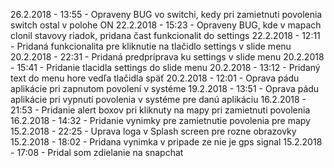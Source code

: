 26.2.2018 - 13:55 - Opraveny BUG vo switchi, kedy pri zamietnuti povolenia switch ostal v polohe ON
22.2.2018 - 15:23 - Opraveny BUG, kde v mapach clonil stavovy riadok, pridana čast funkcionalit do settings
22.2.2018 - 12:11 - Pridaná funkcionalita pre kliknutie na tlačidlo settings v slide menu
20.2.2018 - 22:31 - Pridaná predpríprava ku settings v slide menu
20.2.2018 - 15:41 - Pridanie tlacidla settings do slide menu
20.2.2018 - 13:12 - Pridaný text do menu hore vedľa tlačidla späť
20.2.2018 - 12:01 - Oprava pádu aplikácie pri zapnutom povolení v systéme
19.2.2018 - 13:51 - Oprava pádu aplikácie pri vypnutí povolenia v systéme pre danú aplikáciu
16.2.2018 - 21:53 - Pridanie alert boxov pri kliknuty na mapy pri zamietnuti povolenia
16.2.2018 - 14:32 - Pridanie vynimky pre zamietnutie povolenia pre mapy
15.2.2018 - 22:25 - Uprava loga v Splash screen pre rozne obrazovky
15.2.2018 - 18:02 - Pridana vynimka v pripade ze nie je gps signal
15.2.2018 - 17:08 - Pridal som zdielanie na snapchat